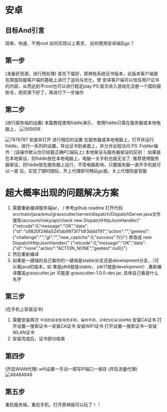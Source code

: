 # 安卓
## 目标And引言
简单、快速、不用root
如何实现以上需求，
如何使用安卓端玩gc？
## 第一步
(准备好资源，进行预处理)
首先下载好，原神免系统证书版本，此版本客户端是在原国际服客户端的基础上进行了逆向与优化，使
安卓客户端可以信任用户证书的内容，从而达到不root也可以进行稳定play
PS:首次进入游戏先注册一个国际服账号，把资源下好了，再进行下一步操作
## 第二步
(进行服务端的设置)
本篇教程使用fiddle演示，
使用fiddle只需在服务器或本地电脑上，
![565656](https://user-images.githubusercontent.com/45913291/166158072-48513108-7523-404c-9424-fa3c4ccadc6d.png)

![7878787](https://user-images.githubusercontent.com/45913291/166158077-5fdf774f-bde7-45ee-b720-ea1bebdc80a6.png)
安装并打开
进行相应的设置
在服务器或本地电脑上，打开并运行fiddle，进行一系列的设置，导出证书到桌面上，并允许远程访问
PS:
Fiddler操作：(该操作默认你已经能正确PC端玩上)
本地架设与服务器架设的区别：
如果是在本地架设，则fiddle放在本地电脑上，电脑一关手机也就无法了;
推荐使用服务器架设，将fiddle放在服务器上运行，不受电脑影响，只要服务器一直开手机就可以一直
玩，实现了随时随玩，开上代理即可畅玩gc服，关上代理则是官服
# 超大概率出现的问题解决方案
1. 需要重新编译服务端jar， / 参考github readme
打开代码 src/main/java/emu/grasscutter/server/dispatch/DispatchServer.java文件
搜索/account/risky/api/check
new DispatchHttpJsonHandler("{"retcode":0,"message":"OK","data":
{"id":"c8820f246a5241ab9973f71df3ddd791","action":"","geetest":
{"challenge":"","gt":"","new_captcha":0,"success":1}}}") 修改成 new DispatchHttpJsonHandler("
{"retcode":0,"message":"OK","data":{"id":"none","action":"ACTION_NONE","geetest":null}}")
2. 然后重新编译
3. 如果是一键端的自己看你的一键端是stable分支还是development分支，（可以看java的版本，如
果是jdk8就是stable， jdk17就是development）,重新编译覆盖grasscutter.jar 可能是
grasscutter-1.0.0-dev.jar, 具体自己看是什么名字
## 第三步
(在手机上安装证书)
1. 需要安装两次
```不同的安卓型号的手机，操作不同，示例为红米10XPRO```
安装CA证书
打开设置一搜索证书一安装CA证书
安装WIFI证书
打开设置一搜索证书一安装WLAN证书
2. 安装完成后，证书部分结束
## 第四步
(开启WIAN代理)
wifi设置一手动一填写IP端口一保存
(开启流量代理)
![48484848](https://user-images.githubusercontent.com/45913291/166158012-5c172ee9-1a1e-472a-a139-b633638618c6.png)

## 第五步
重启服务端，重启手机，打开原神就可以玩了！！
